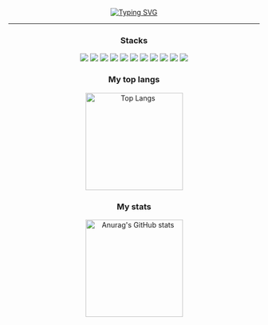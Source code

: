 
<p align="center">
  <a href="https://git.io/typing-svg">
    <img src="https://readme-typing-svg.demolab.com?font=Fira+Code&size=30&pause=1000&width=435&lines=Welcome+to+E0min+github" alt="Typing SVG">
  </a>
</p>

---

<h3 align="center">Stacks</h3> 

<p align="center">
  <img src="https://img.shields.io/badge/java-007396?style=for-the-badge&logo=java&logoColor=white">
  <img src="https://img.shields.io/badge/python-3776AB?style=for-the-badge&logo=python&logoColor=white">
  <img src="https://img.shields.io/badge/html5-E34F26?style=for-the-badge&logo=html5&logoColor=white">
  <img src="https://img.shields.io/badge/css-1572B6?style=for-the-badge&logo=css3&logoColor=white">
  <img src="https://img.shields.io/badge/javascript-F7DF1E?style=for-the-badge&logo=javascript&logoColor=black">
  <img src="https://img.shields.io/badge/mysql-4479A1?style=for-the-badge&logo=mysql&logoColor=white">
  <img src="https://img.shields.io/badge/react-61DAFB?style=for-the-badge&logo=react&logoColor=black">
  <img src="https://img.shields.io/badge/springboot-6DB33F?style=for-the-badge&logo=springboot&logoColor=white">
  <img src="https://img.shields.io/badge/linux-FCC624?style=for-the-badge&logo=linux&logoColor=black">
  <img src="https://img.shields.io/badge/github-181717?style=for-the-badge&logo=github&logoColor=white">
  <img src="https://img.shields.io/badge/git-F05032?style=for-the-badge&logo=git&logoColor=white">
</p>

<!-- 중앙 정렬을 위한 HTML 코드 -->
<h3 align="center">My top langs</h3>
<p align="center">
  <img src="https://github-readme-stats.vercel.app/api/top-langs/?username=anuraghazra&layout=compact" alt="Top Langs" height="195px">
</p>
<h3 align="center">My stats</h3>
<p align="center">
  <img src="https://github-readme-stats.vercel.app/api?username=E0min&show_icons=true&theme=radical" alt="Anurag's GitHub stats" height="195px">
</p>


<!-- <p align="center">
  <a href="https://solved.ac/bbok3yo">
    <img src="http://mazassumnida.wtf/api/v2/generate_badge?boj=bbok3yo" alt="Solved.ac 프로필">
  </a>
</p> -->




